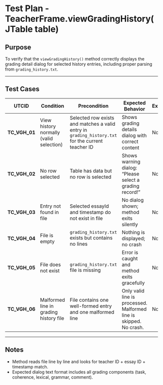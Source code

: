 # Test Plan - TeacherFrame.viewGradingHistory(JTable table)

## Purpose

To verify that the `viewGradingHistory()` method correctly displays the grading detail dialog for selected history entries, including proper parsing from `grading_history.txt`.

---

## Test Cases

| UTCID         | Condition                               | Precondition                                                                                      | Expected Behavior                                                  | Exception | Result Type  |
| ------------- | --------------------------------------- | ------------------------------------------------------------------------------------------------- | ------------------------------------------------------------------ | --------- | ------------ |
| **TC_VGH_01** | View history normally (valid selection) | Selected row exists and matches a valid entry in `grading_history.txt` for the current teacher ID | Shows grading details dialog with correct content                  | None      | N (Normal)   |
| **TC_VGH_02** | No row selected                         | Table has data but no row is selected                                                             | Shows warning dialog: “Please select a grading record!”            | None      | A (Abnormal) |
| **TC_VGH_03** | Entry not found in file                 | Selected essayId and timestamp do not exist in file                                               | No dialog shown; method exits silently                             | None      | B (Boundary) |
| **TC_VGH_04** | File is empty                           | `grading_history.txt` exists but contains no lines                                                | Nothing is displayed; no crash                                     | None      | B (Boundary) |
| **TC_VGH_05** | File does not exist                     | `grading_history.txt` file is missing                                                             | Error is caught and method exits gracefully                        | None      | B (Boundary) |
| **TC_VGH_06** | Malformed line in grading history file  | File contains one well-formed entry and one malformed line                                        | Only valid line is processed. Malformed line is skipped. No crash. | None      | A (Abnormal) |

---

## Notes

- Method reads file line by line and looks for teacher ID + essay ID + timestamp match.
- Expected dialog text format includes all grading components (task, coherence, lexical, grammar, comment).
